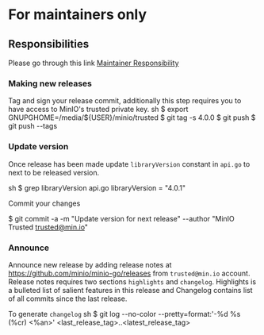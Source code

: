 # For maintainers only

## Responsibilities

Please go through this link [Maintainer Responsibility](https://gist.github.com/abperiasamy/f4d9b31d3186bbd26522)

### Making new releases
Tag and sign your release commit, additionally this step requires you to have access to MinIO's trusted private key.
sh
$ export GNUPGHOME=/media/${USER}/minio/trusted
$ git tag -s 4.0.0
$ git push
$ git push --tags


### Update version
Once release has been made update `libraryVersion` constant in `api.go` to next to be released version.

sh
$ grep libraryVersion api.go
      libraryVersion = "4.0.1"


Commit your changes

$ git commit -a -m "Update version for next release" --author "MinIO Trusted <trusted@min.io>"


### Announce
Announce new release by adding release notes at https://github.com/minio/minio-go/releases from `trusted@min.io` account. Release notes requires two sections `highlights` and `changelog`. Highlights is a bulleted list of salient features in this release and Changelog contains list of all commits since the last release.

To generate `changelog`
sh
$ git log --no-color --pretty=format:'-%d %s (%cr) <%an>' <last_release_tag>..<latest_release_tag>

